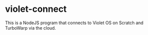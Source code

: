 # violet-connect
This is a NodeJS program that connects to Violet OS on Scratch and TurboWarp via the cloud.
